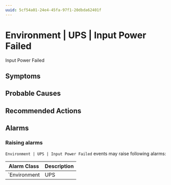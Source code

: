```yaml
---
uuid: 5cf54a01-24e4-45fa-97f1-20dbda62401f
---
```

# Environment | UPS | Input Power Failed

Input Power Failed

## Symptoms

## Probable Causes

## Recommended Actions

## Alarms

### Raising alarms

`Environment | UPS | Input Power Failed` events may raise following alarms:

Alarm Class | Description
--- | ---
`Environment | UPS | Input Power Failed` | dispose
